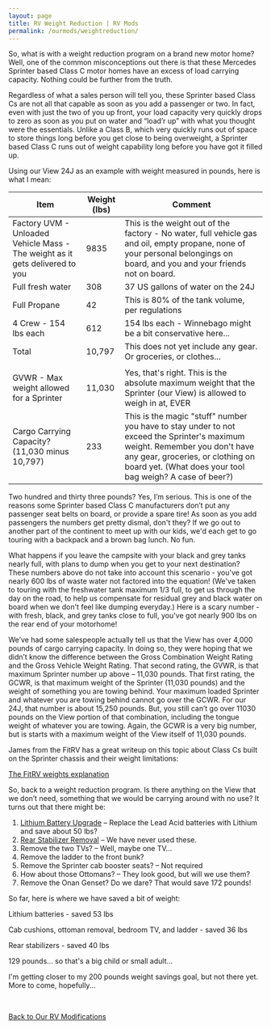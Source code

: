 ```yaml
---
layout: page
title: RV Weight Reduction | RV Mods
permalink: /ourmods/weightreduction/
---
```


So, what is with a weight reduction program on a brand new motor home?  Well, one of the common misconceptions out there is that these Mercedes Sprinter based Class C motor homes have an excess of load carrying capacity.  Nothing could be further from the truth.  

Regardless of what a sales person will tell you, these Sprinter based Class Cs are not all that capable as soon as you add a passenger or two.  In fact, even with just the two of you up front, your load capacity very quickly drops to zero as soon as you put on water and “load’r up” with what you thought were the essentials.  Unlike a Class B, which very quickly runs out of space to store things long before you get close to being overweight, a Sprinter based Class C runs out of weight capability long before you have got it filled up.  

Using our View 24J as an example with weight measured in pounds, here is what I mean:


| Item                                                                         | Weight (lbs) | Comment                                                                                                                                                                                                               |
|------------------------------------------------------------------------------|--------------|-----------------------------------------------------------------------------------------------------------------------------------------------------------------------------------------------------------------------|
| Factory UVM - Unloaded Vehicle Mass - The weight as it gets delivered to you | 9835         | This is the weight out of the factory - No water, full vehicle gas and oil, empty propane, none of your personal belongings on board, and you and your friends not on board.                                          |
| Full fresh water                                                             | 308          | 37 US gallons of water on the 24J                                                                                                                                                                                     |
| Full Propane                                                                 | 42           | This is 80% of the tank volume, per regulations                                                                                                                                                                      |
| 4 Crew - 154 lbs each                                                        | 612          | 154 lbs each - Winnebago might be a bit conservative here...                                                                                                                                                          |
| Total                                                                        | 10,797       | This does not yet include any gear.  Or groceries, or clothes...                                                                                                                                                      |
|                                                                              |              |                                                                                                                                                                                                                       |
| GVWR - Max weight allowed for a Sprinter                                     | 11,030       | Yes, that's right.  This is the absolute maximum weight that the Sprinter (our View) is allowed to weigh in at, EVER                                                                                                  |
| Cargo Carrying Capacity?     (11,030 minus 10,797)                           | 233          | This is the magic "stuff" number you have to stay under to not exceed the Sprinter's maximum weight.  Remember you don't have any gear, groceries, or clothing on board yet.  (What does your tool bag weigh?  A case of beer?) |

Two hundred and thirty three pounds?  Yes, I’m serious.  This is one of the reasons some Sprinter based Class C manufacturers don’t put any passenger seat belts on board, or provide a spare tire!  As soon as you add passengers the numbers get pretty dismal, don't they?  If we go out to another part of the continent to meet up with our kids, we'd each get to go touring with a backpack and a brown bag lunch.  No fun.

What happens if you leave the campsite with your black and grey tanks nearly full, with plans to dump when you get to your next destination?  These numbers above do not take into account this scenario - you've got nearly 600 lbs of waste water not factored into the equation!  (We've taken to touring with the freshwater tank maximum 1/3 full, to get us through the day on the road, to help us compensate for residual grey and black water on board when we don't feel like dumping everyday.)  Here is a scary number - with fresh, black, and grey tanks close to full, you've got nearly 900 lbs on the rear end of your motorhome!

We’ve had some salespeople actually tell us that the View has over 4,000 pounds of cargo carrying capacity.  In doing so, they were hoping that we didn’t know the difference between the Gross Combination Weight Rating and the Gross Vehicle Weight Rating.  That second rating, the GVWR, is that maximum Sprinter number up above – 11,030 pounds.  That first rating, the GCWR, is that maximum weight of the Sprinter (11,030 pounds) and the weight of something you are towing behind.  Your maximum loaded Sprinter and whatever you are towing behind cannot go over the GCWR.  For our 24J, that number is about 15,250 pounds.  But, you still can’t go over 11030 pounds on the View portion of that combination, including the tongue weight of whatever you are towing.  Again, the GCWR is a very big number, but is starts with a maximum weight of the View itself of 11,030 pounds.

James from the FitRV has a great writeup on this topic about Class Cs built on the Sprinter chassis and their weight limitations:

<a href = "https://www.thefitrv.com/rv-tips/how-much-can-you-tow-with-a-small-motorhome/ " target="_blank">The FitRV weights explanation </a>

So, back to a weight reduction program.  Is there anything on the View that we don’t need, something that we would be carrying around with no use?  It turns out that there might be:

1.	[Lithium Battery Upgrade](/ourmods/lithiumupgrade/) – Replace the Lead Acid batteries with Lithium and save about 50 lbs?
2.	[Rear Stabilizer Removal](/ourmods/stabilizers/) – We have never used these.
3.	Remove the two TVs? – Well, maybe one TV...
4.	Remove the ladder to the front bunk?
5.	Remove the Sprinter cab booster seats? – Not required
6.	How about those Ottomans? – They look good, but will we use them?
7.	Remove the Onan Genset?  Do we dare?  That would save 172 pounds!

So far, here is where we have saved a bit of weight:

Lithium batteries - saved 53 lbs

Cab cushions, ottoman removal, bedroom TV, and ladder - saved 36 lbs

Rear stabilizers - saved 40 lbs

129 pounds... so that's a big child or small adult...  

I'm getting closer to my 200 pounds weight savings goal, but not there yet.  More to come, hopefully...

<br>

[Back to Our RV Modifications](/ourmods/)


